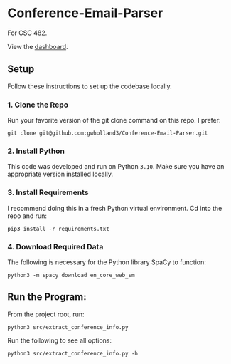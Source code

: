 # Conference-Email-Parser
For CSC 482.

View the [dashboard](https://gwholland3.github.io/Conference-Email-Parser/).

## Setup
Follow these instructions to set up the codebase locally.

### 1. Clone the Repo
Run your favorite version of the git clone command on this repo. I prefer:

`git clone git@github.com:gwholland3/Conference-Email-Parser.git`

### 2. Install Python
This code was developed and run on Python `3.10`. Make sure you have an appropriate version installed locally.

### 3. Install Requirements
I recommend doing this in a fresh Python virtual environment. Cd into the repo and run:

`pip3 install -r requirements.txt`

### 4. Download Required Data
The following is necessary for the Python library SpaCy to function:

`python3 -m spacy download en_core_web_sm`

## Run the Program:
From the project root, run:

`python3 src/extract_conference_info.py`

Run the following to see all options:

`python3 src/extract_conference_info.py -h`
